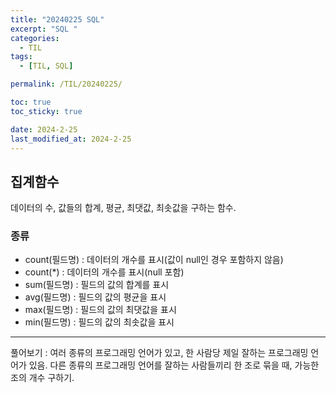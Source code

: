 ```yaml
---
title: "20240225 SQL"
excerpt: "SQL "
categories:
  - TIL
tags:
  - [TIL, SQL]

permalink: /TIL/20240225/

toc: true
toc_sticky: true

date: 2024-2-25
last_modified_at: 2024-2-25
---
```


## 집계함수
데이터의 수, 값들의 합계, 평균, 최댓값, 최솟값을 구하는 함수.

### 종류
- count(필드명) : 데이터의 개수를 표시(값이 null인 경우 포함하지 않음)
- count(*) : 데이터의 개수를 표시(null 포함)
- sum(필드명) : 필드의 값의 합계를 표시
- avg(필드명) : 필드의 값의 평균을 표시
- max(필드명) : 필드의 값의 최댓값을 표시
- min(필드명) : 필드의 값의 최솟값을 표시


<hr>
풀어보기 : 여러 종류의 프로그래밍 언어가 있고, 한 사람당 제일 잘하는 프로그래밍 언어가 있음. 다른 종류의 프로그래밍 언어를 잘하는 사람들끼리 한 조로 묶을 때, 가능한 조의 개수 구하기.
